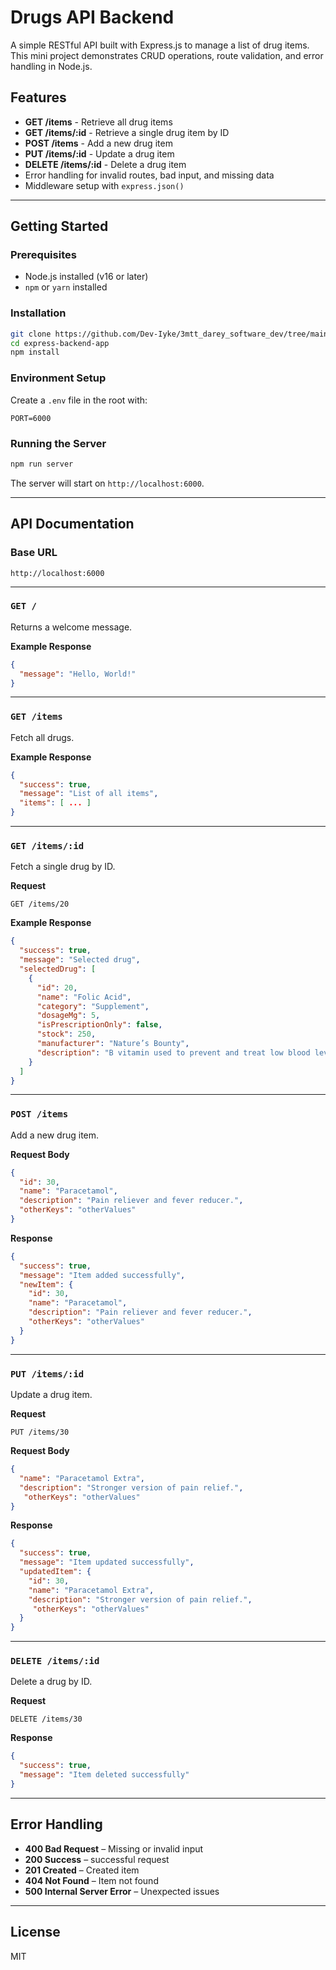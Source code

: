 # Drugs API Backend

A simple RESTful API built with Express.js to manage a list of drug items. This mini project demonstrates CRUD operations, route validation, and error handling in Node.js.

## Features

- **GET /items** - Retrieve all drug items
- **GET /items/:id** - Retrieve a single drug item by ID
- **POST /items** - Add a new drug item
- **PUT /items/:id** - Update a drug item
- **DELETE /items/:id** - Delete a drug item
- Error handling for invalid routes, bad input, and missing data
- Middleware setup with `express.json()`

---

## Getting Started

### Prerequisites

- Node.js installed (v16 or later)
- `npm` or `yarn` installed

### Installation

```bash
git clone https://github.com/Dev-Iyke/3mtt_darey_software_dev/tree/main/module_3/express-backend-appmodule_2
cd express-backend-app
npm install
```

### Environment Setup

Create a `.env` file in the root with:

```env
PORT=6000
```

### Running the Server

```bash
npm run server
```

The server will start on `http://localhost:6000`.

---

## API Documentation

### Base URL

```
http://localhost:6000
```

---

### `GET /`

Returns a welcome message.

**Example Response**
```json
{
  "message": "Hello, World!"
}
```

---

### `GET /items`

Fetch all drugs.

**Example Response**
```json
{
  "success": true,
  "message": "List of all items",
  "items": [ ... ]
}
```

---

### `GET /items/:id`

Fetch a single drug by ID.

**Request**
```
GET /items/20
```

**Example Response**
```json
{
  "success": true,
  "message": "Selected drug",
  "selectedDrug": [
    {
      "id": 20,
      "name": "Folic Acid",
      "category": "Supplement",
      "dosageMg": 5,
      "isPrescriptionOnly": false,
      "stock": 250,
      "manufacturer": "Nature’s Bounty",
      "description": "B vitamin used to prevent and treat low blood levels of folate and during pregnancy to prevent birth defects."
    }
  ]
}
```

---

### `POST /items`

Add a new drug item.

**Request Body**
```json
{
  "id": 30,
  "name": "Paracetamol",
  "description": "Pain reliever and fever reducer.",
  "otherKeys": "otherValues"
}
```

**Response**
```json
{
  "success": true,
  "message": "Item added successfully",
  "newItem": {
    "id": 30,
    "name": "Paracetamol",
    "description": "Pain reliever and fever reducer.",
    "otherKeys": "otherValues"
  }
}
```

---

### `PUT /items/:id`

Update a drug item.

**Request**
```
PUT /items/30
```

**Request Body**
```json
{
  "name": "Paracetamol Extra",
  "description": "Stronger version of pain relief.",
   "otherKeys": "otherValues"
}
```

**Response**
```json
{
  "success": true,
  "message": "Item updated successfully",
  "updatedItem": {
    "id": 30,
    "name": "Paracetamol Extra",
    "description": "Stronger version of pain relief.",
     "otherKeys": "otherValues"
  }
}
```

---

### `DELETE /items/:id`

Delete a drug by ID.

**Request**
```
DELETE /items/30
```

**Response**
```json
{
  "success": true,
  "message": "Item deleted successfully"
}
```

---

## Error Handling

- **400 Bad Request** – Missing or invalid input
- **200 Success** – successful request
- **201 Created** – Created item
- **404 Not Found** – Item not found
- **500 Internal Server Error** – Unexpected issues

---

## License

MIT
